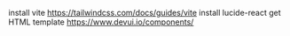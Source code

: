 install vite https://tailwindcss.com/docs/guides/vite 
install lucide-react
get HTML template https://www.devui.io/components/ 
